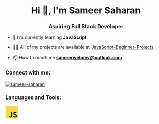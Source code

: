 <h1 align="center">Hi 👋, I'm Sameer Saharan</h1>
<h3 align="center">Aspiring Full Stack Developer</h3>

- 🌱 I’m currently learning **JavaScript**

- 👨‍💻 All of my projects are available at [JavaScript-Beginner-Projects](JavaScript-Beginner-Projects)

- 📫 How to reach me **sameerwebdev@outlook.com**

<h3 align="left">Connect with me:</h3>
<p align="left">
<a href="https://linkedin.com/in/sameer-saharan" target="blank"><img align="center" src="https://raw.githubusercontent.com/rahuldkjain/github-profile-readme-generator/master/src/images/icons/Social/linked-in-alt.svg" alt="sameer-saharan" height="30" width="40" /></a>
</p>

<h3 align="left">Languages and Tools:</h3>
<p align="left"> <a href="https://developer.mozilla.org/en-US/docs/Web/JavaScript" target="_blank" rel="noreferrer"> <img src="https://raw.githubusercontent.com/devicons/devicon/master/icons/javascript/javascript-original.svg" alt="javascript" width="40" height="40"/> </a> </p>
